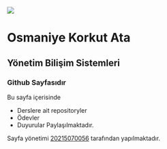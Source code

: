 ![](<img src="Resource/Images/osmaniye-korkut-ata-universitesi.png">)

# Osmaniye Korkut Ata 
## Yönetim Bilişim Sistemleri
### Github Sayfasıdır 

Bu sayfa içerisinde 
* Derslere ait repositoryler 
* Ödevler 
* Duyurular 
Paylaşılmaktadır.

Sayfa yönetimi [20215070056](20215070056.github.io) tarafından yapılmaktadır.
